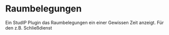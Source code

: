 Raumbelegungen
==============

Ein StudIP Plugin das Raumbelegungen ein einer Gewissen Zeit anzeigt. Für den z.B. Schließdienst